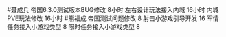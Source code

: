 #聂成兵 
帝国6.3.0测试版本BUG修改     8小时
左右设计玩法接入内城         16小时
内城PVE玩法修改             16小时
#熊福成 
帝国测试问题修改                                      8
射击小游戏引导开发                                  16
军情任务接入小游戏类型                            8
限时任务接入小游戏类型                            8